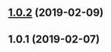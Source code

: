 ## [1.0.2](https://github.com/wessberg/intl-list-format/compare/v1.0.1...v1.0.2) (2019-02-09)

## 1.0.1 (2019-02-07)
